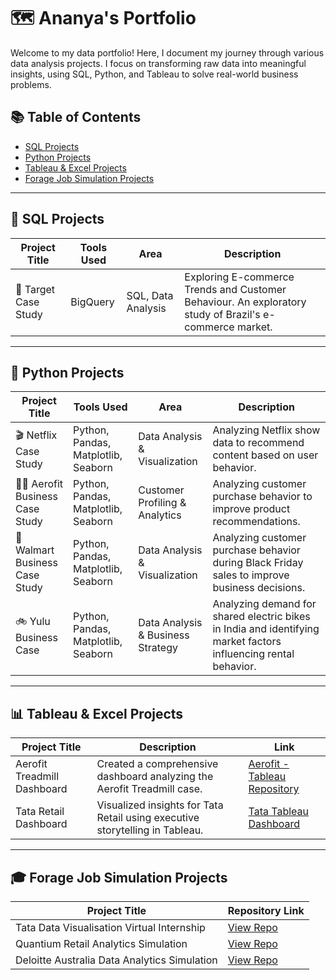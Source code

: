 # 🗺 Ananya's Portfolio

Welcome to my data portfolio! Here, I document my journey through various data analysis projects. I focus on transforming raw data into meaningful insights, using SQL, Python, and Tableau to solve real-world business problems.

## 📚 Table of Contents

- [SQL Projects](#sql-projects)
- [Python Projects](#python-projects)
- [Tableau & Excel Projects](#tableau--excel-projects)
- [Forage Job Simulation Projects](#forage-job-simulation-projects)

---

## 📌 SQL Projects

| Project Title | Tools Used | Area | Description |
|---------------|------------|-------|-------------|
| 🎯 Target Case Study | BigQuery | SQL, Data Analysis | Exploring E-commerce Trends and Customer Behaviour. An exploratory study of Brazil's e-commerce market. |

---

## 🐍 Python Projects

| Project Title | Tools Used | Area | Description |
|---------------|------------|-------|-------------|
| 🎬 Netflix Case Study | Python, Pandas, Matplotlib, Seaborn | Data Analysis & Visualization | Analyzing Netflix show data to recommend content based on user behavior. |
| 🏃‍♂️ Aerofit Business Case Study | Python, Pandas, Matplotlib, Seaborn | Customer Profiling & Analytics | Analyzing customer purchase behavior to improve product recommendations. |
| 🏬 Walmart Business Case Study | Python, Pandas, Matplotlib, Seaborn | Data Analysis & Visualization | Analyzing customer purchase behavior during Black Friday sales to improve business decisions. |
| 🚲 Yulu Business Case | Python, Pandas, Matplotlib, Seaborn | Data Analysis & Business Strategy | Analyzing demand for shared electric bikes in India and identifying market factors influencing rental behavior. |

---

## 📊 Tableau & Excel Projects

| Project Title | Description | Link |
|---------------|-------------|------|
| Aerofit Treadmill Dashboard | Created a comprehensive dashboard analyzing the Aerofit Treadmill case. | [Aerofit - Tableau Repository](https://public.tableau.com/views/AerofitTreadmillDashboard/Dashboard1) |
| Tata Retail Dashboard | Visualized insights for Tata Retail using executive storytelling in Tableau. | [Tata Tableau Dashboard](https://public.tableau.com/views/TATA-RetailAnalysis/Dashboard1) |

---

## 🎓 Forage Job Simulation Projects

| Project Title | Repository Link |
|---------------|------------------|
| Tata Data Visualisation Virtual Internship | [View Repo]([https://github.com/ananyajayaprakash13/Tata-Data-Visualisation-Forage](https://github.com/ananyajayaprakash13/Quantium-Data-Analytics-Virtual-Internship)) |
| Quantium Retail Analytics Simulation | [View Repo](https://github.com/ananyajayaprakash13/Quantium-Data-Analytics-Virtual-Internship) |
| Deloitte Australia Data Analytics Simulation | [View Repo](https://github.com/ananyajayaprakash13/Deloitte-Data-Analytics-Forage) |







